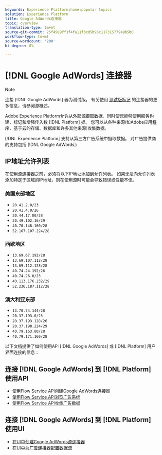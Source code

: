 ```yaml
---
keywords: Experience Platform;home;popular topics
solution: Experience Platform
title: Google AdWords连接器
topic: overview
translation-type: tm+mt
source-git-commit: 25f4589ff1f4fa11f3cd5b96c11731577949b5b0
workflow-type: tm+mt
source-wordcount: '200'
ht-degree: 0%

---
```



# [!DNL Google AdWords] 连接器

>[!NOTE]
>连接 [!DNL Google AdWords] 器为测试版。 有关使用 [测试版标记](../../home.md#terms-and-conditions) 的连接器的更多信息，请参阅源概述。

Adobe Experience Platform允许从外部源摄取数据，同时使您能够使用服务构建、标记和增强传入数 [!DNL Platform] 据。 您可以从各种来源(如Adobe应用程序、基于云的存储、数据库和许多其他来源)收集数据。

[!DNL Experience Platform] 支持从第三方广告系统中摄取数据。 对广告提供商的支持包括 [!DNL Google AdWords]:

## IP地址允许列表

在使用源连接器之前，必须将以下IP地址添加到允许列表。 如果无法向允许列表添加特定于区域的IP地址，则在使用源时可能会导致错误或性能不佳。

### 美国东部地区

- `20.41.2.0/23`
- `20.41.4.0/26`
- `20.44.17.80/28`
- `20.49.102.16/29`
- `40.70.148.160/28`
- `52.167.107.224/28`

### 西欧地区

- `13.69.67.192/28`
- `13.69.107.112/28`
- `13.69.112.128/28`
- `40.74.24.192/26`
- `40.74.26.0/23`
- `40.113.176.232/29`
- `52.236.187.112/28`

### 澳大利亚东部

- `13.70.74.144/28`
- `20.37.193.0/25`
- `20.37.193.128/26`
- `20.37.198.224/29`
- `40.79.163.80/28`
- `40.79.171.160/28`

以下文档提供了如何使用API [!DNL Google AdWords] 或 [!DNL Platform] 用户界面连接的信息：

## 连接 [!DNL Google AdWords] 到 [!DNL Platform] 使用API

- [使用Flow Service API创建Google AdWords连接器](../../tutorials/api/create/advertising/ads.md)
- [使用Flow Service API浏览广告系统](../../tutorials/api/explore/advertising.md)
- [使用Flow Service API收集广告数据](../../tutorials/api/collect/advertising.md)

## 连接 [!DNL Google AdWords] 到 [!DNL Platform] 使用UI

- [在UI中创建Google AdWords源连接器](../../tutorials/ui/create/advertising/ads.md)
- [在UI中为广告连接器配置数据流](../../tutorials/ui/dataflow/advertising.md)